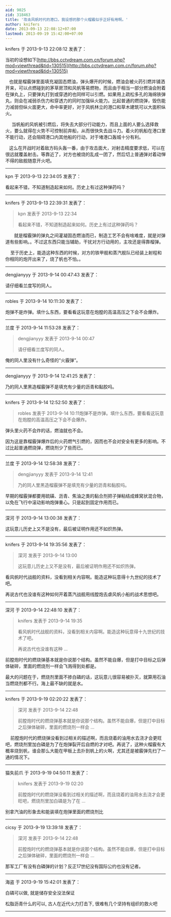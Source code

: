 ```yaml
---
aid: 9025
zid: 318463
title: '攻击风帆时代的港口，我设想的那个火榴霰似乎正好有用啊。'
author: knifers
date: 2013-09-13 22:08:12+07:00
lastmod: 2013-09-19 15:42:00+07:00
---
```


knifers 于 2013-9-13 22:08:12 发表了：

当初的设想如下[http://bbs.cctvdream.com.cn/forum.php?mod=viewthread&tid=130515](http://bbs.cctvdream.com.cn/forum.php?mod=viewthread&tid=130515)

   也就是榴霰弹里面填充凝固态燃油，弹头爆开的时候，燃油会被火药引燃并铺洒开来，可以点燃碰到的茅草房顶和风帆等易燃物，而且由于相当一部分燃油会附着在弹丸上，只要弹丸打到或穿透的也同样可以引燃。如果用上疏松多孔的海绵铁弹丸，则会在减弱杀伤力和穿透力的同时加强纵火能力。比起普通的燃烧弹，毁伤能力减弱但纵火面更大，命中率更好，对于风帆林立的港口和草木建筑可以大面积纵火。

     当帆船的风帆被引燃后，将失去大部分行动能力，而且上面的人要么选择救火，要么就得在火势不可控制前弃船，从而很快失去战斗力。着火的帆船在港口里不能行动，还会阻碍港口内其他船的行动，对于堵港口轰城十分有利。

   这么在开战时对着敌方码头轰一番，由于攻击面大，对射击精度要求低，可以在很远就覆盖射击。等靠近了，对方也被烧的乱成一团了，然后切上普通弹对着动惮不得的敌舰随意开火吧。

---------

kpn 于 2013-9-13 22:34:05 发表了：

看起来不错，不知道制造起来如何。历史上有过这种弹药吗？

---------

knifers 于 2013-9-13 22:39:31 发表了：

> kpn 发表于 2013-9-13 22:34
> 
> 看起来不错，不知道制造起来如何。历史上有过这种弹药吗？



       就是榴霰弹的弹丸之间灌凝固态燃油而已，制造工艺不会有啥难度，就是对弹道有些影响。。不过这东西只能当辅助，干扰对方行动用的，主攻还是得靠榴弹。

    至于历史上，能造这种东西的时候，对方的铁甲舰和蒸汽舰队已经装上射程和你相同的炮开出来了，烧了帆也不怕。。

---------

dengjianyyy 于 2013-9-14 00:47:43 发表了：

请仔细看兰度写的同人。

---------

robles 于 2013-9-14 10:11:30 发表了：

炮弹不是炸弹。填什么东西，要看看这玩意在炮膛的高温高压之下会不会爆炸。

---------

兰度 于 2013-9-14 11:53:28 发表了：

> dengjianyyy 发表于 2013-9-14 00:47
> 
> 请仔细看兰度写的同人。



俺的同人里没有什么奇怪的“火霰弹”。

---------

dengjianyyy 于 2013-9-14 12:41:25 发表了：

乃的同人里黑造榴霰弹不是填充有少量的沥青和黏胶吗。

---------

knifers 于 2013-9-14 12:52:50 发表了：

> robles 发表于 2013-9-14 10:11炮弹不是炸弹。填什么东西，要看看这玩意在炮膛的高温高压之下会不会爆炸。



弹头里火药不会炸的话，燃油就也不会。

因为这是靠榴霰弹爆炸后的火药燃气引燃的，因而也不会对安全有更多的影响。不过比起普通燃烧弹，燃烧剂少了些而已。

---------

兰度 于 2013-9-14 12:58:38 发表了：

> dengjianyyy 发表于 2013-9-14 12:41
> 
> 乃的同人里黑造榴霰弹不是填充有少量的沥青和黏胶吗。



早期的榴霰弹都要用硫磺、沥青、焦油之类的黏合剂把子弹粘结成蜂窝状混合物，以免在飞行中滚动影响炮弹重心。只是起到固定作用而已。

---------

深河 于 2013-9-14 13:00:38 发表了：

这玩意儿历史上又不是没有，最后被证明作用还不如炽热弹。

---------

knifers 于 2013-9-14 19:35:56 发表了：

> 深河 发表于 2013-9-14 13:00
> 
> 这玩意儿历史上又不是没有，最后被证明作用还不如炽热弹。



看风帆时代战舰的资料，没看到相关内容啊。能造这种玩意得十九世纪的技术了吧。

再说古代也没谁有这种如何开着蒸汽战舰用线膛炮去虐风帆小船的战术思想吧。

---------

深河 于 2013-9-14 22:48:10 发表了：

> knifers 发表于 2013-9-14 19:35
> 
> 看风帆时代战舰的资料，没看到相关内容啊。能造这种玩意得十九世纪的技术了吧。
> 
> 再说古代也没谁有这种 ...



前膛炮时代的燃烧弹基本就是你说那个结构。虽然不能自爆，但是打中目标之后弹体破碎，里面的燃烧剂一样会飞溅得到处都是。

最大的问题在于，燃烧剂里面不掺白磷的话，这玩意儿很容易被扑灭，就算用石油当燃烧剂都不行。海上最不缺的就是水。

---------

knifers 于 2013-9-19 02:20:22 发表了：

> 深河 发表于 2013-9-14 22:48
> 
> 前膛炮时代的燃烧弹基本就是你说那个结构。虽然不能自爆，但是打中目标之后弹体破碎，里面的燃烧剂一样会 ...



    前膛炮时代的燃烧弹没看到过相关的描述啊，而且烧着的油用水去浇才会更旺吧，燃烧剂里加白磷是为了在炮弹裂开后自燃的才对吧。再说了，这种火榴霰有大概率烧到帆，谁会那么大能在甲板上去扑到帆上的火啊，尤其还是被霰弹先扫了一通的情况下。

---------

猫失前爪 于 2013-9-19 04:50:11 发表了：

> knifers 发表于 2013-9-19 02:20
> 
> 前膛炮时代的燃烧弹没看到过相关的描述啊，而且烧着的油用水去浇才会更旺吧，燃烧剂里加白磷是为了在 ...



别拿汽油的形象去和能装填在炮弹里面的燃烧剂比

---------

cicsy 于 2013-9-19 13:39:18 发表了：

> 深河 发表于 2013-9-14 22:48
> 
> 前膛炮时代的燃烧弹基本就是你说那个结构。虽然不能自爆，但是打中目标之后弹体破碎，里面的燃烧剂一样会 ...



那军工厂有没有白磷弹的计划？反正17世纪没有国际公约也没有记者。

---------

海盗 于 2013-9-19 15:42:01 发表了：

白磷可以做, 就是储存安全没法保证

松脂沥青什么的可以, 古人在近代火力打击下, 很难有几个坚持有组织的救火吧

---------

